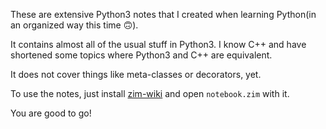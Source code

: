 These are extensive Python3 notes that I created when learning Python(in an organized way this time 🙃️).

It contains almost all of the usual stuff in Python3. I know C++ and have shortened some topics where Python3 and C++ are equivalent.

It does not cover things like meta-classes or decorators, yet.

To use the notes, just install [zim-wiki](https://zim-wiki.org/index.html) and open `notebook.zim` with it.

You are good to go!
